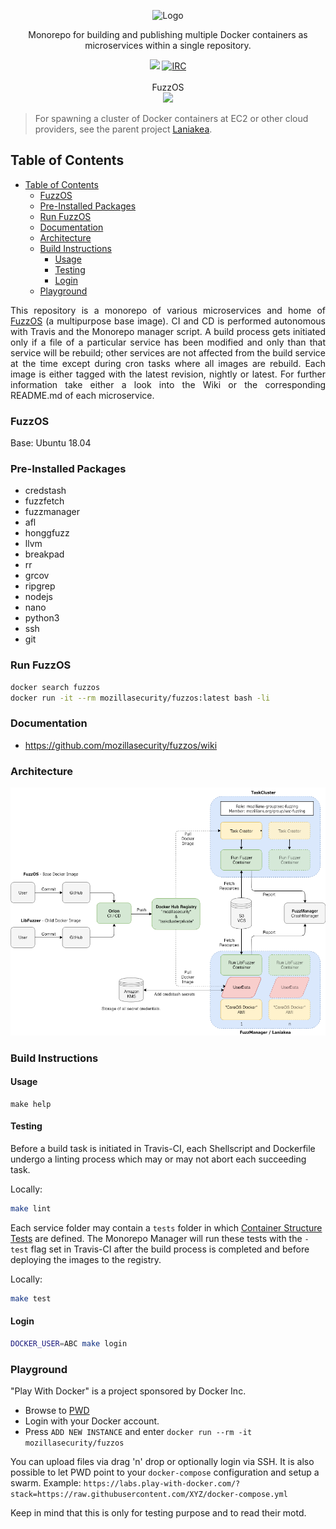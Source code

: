 <p align="center">
  <img src="https://github.com/posidron/posidron.github.io/raw/master/static/images/orion.png" alt="Logo" />
</p>

<p align="center">
  Monorepo for building and publishing multiple Docker containers as microservices within a single repository.
</p>
<p align="center">
<a href="https://travis-ci.org/MozillaSecurity/orion"><img src="https://travis-ci.org/MozillaSecurity/orion.svg?branch=master"></a>
<a href="https://www.irccloud.com/invite?channel=%23fuzzing&amp;hostname=irc.mozilla.org&amp;port=6697&amp;ssl=1"><img src="https://img.shields.io/badge/IRC-%23fuzzing-1e72ff.svg?style=flat" alt="IRC"></a>
<br/><br/>
FuzzOS<br>
  <a href="https://microbadger.com/images/mozillasecurity/fuzzos"><img src="https://images.microbadger.com/badges/image/mozillasecurity/fuzzos.svg"></a>
</p>

> For spawning a cluster of Docker containers at EC2 or other cloud providers, see the parent project [Laniakea](https://github.com/MozillaSecurity/laniakea/).

## Table of Contents

- [Table of Contents](#table-of-contents)
  - [FuzzOS](#fuzzos)
  - [Pre-Installed Packages](#pre-installed-packages)
  - [Run FuzzOS](#run-fuzzos)
  - [Documentation](#documentation)
  - [Architecture](#architecture)
  - [Build Instructions](#build-instructions)
    - [Usage](#usage)
    - [Testing](#testing)
    - [Login](#login)
  - [Playground](#playground)

<p style="text-align: justify">
This repository is a monorepo of various microservices and home of <a href="https://github.com/MozillaSecurity/orion/tree/master/base/fuzzos">FuzzOS</a> (a multipurpose base image). CI and CD is performed autonomous with Travis and the Monorepo manager script. A build process gets initiated only if a file of a particular service has been modified and only than that service will be rebuild; other services are not affected from the build service at the time except during cron tasks where all images are rebuild. Each image is either tagged with the latest revision, nightly or latest. For further information take either a look into the Wiki or the corresponding README.md of each microservice.
</p>

### FuzzOS

Base: Ubuntu 18.04

### Pre-Installed Packages

- credstash
- fuzzfetch
- fuzzmanager
- afl
- honggfuzz
- llvm
- breakpad
- rr
- grcov
- ripgrep
- nodejs
- nano
- python3
- ssh
- git

### Run FuzzOS

```bash
docker search fuzzos
docker run -it --rm mozillasecurity/fuzzos:latest bash -li
```

### Documentation

- https://github.com/mozillasecurity/fuzzos/wiki

### Architecture

[![](docs/assets/overview.png)](https://raw.githubusercontent.com/MozillaSecurity/orion/master/docs/assets/overview.png)

### Build Instructions

#### Usage

```
make help
```

#### Testing

Before a build task is initiated in Travis-CI, each Shellscript and Dockerfile undergo a linting process which may or may not abort each succeeding task.

Locally:

```bash
make lint
```

Each service folder may contain a `tests` folder in which [Container Structure Tests](https://github.com/GoogleContainerTools/container-structure-test) are defined. The Monorepo Manager will run these tests
with the `-test` flag set in Travis-CI after the build process is completed and before deploying the images to the registry.

Locally:

```bash
make test
```

#### Login

```bash
DOCKER_USER=ABC make login
```

### Playground

"Play With Docker" is a project sponsored by Docker Inc.

- Browse to [PWD](https://labs.play-with-docker.com)
- Login with your Docker account.
- Press `ADD NEW INSTANCE` and enter `docker run --rm -it mozillasecurity/fuzzos`

You can upload files via drag 'n' drop or optionally login via SSH.
It is also possible to let PWD point to your `docker-compose` configuration and setup a swarm. Example:
`https://labs.play-with-docker.com/?stack=https://raw.githubusercontent.com/XYZ/docker-compose.yml`

Keep in mind that this is only for testing purpose and to read their motd.
